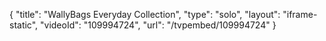 {
    "title": "WallyBags Everyday Collection",
    "type": "solo",
    "layout": "iframe-static",
    "videoId": "109994724",
    "url": "\/tvpembed\/109994724"
}